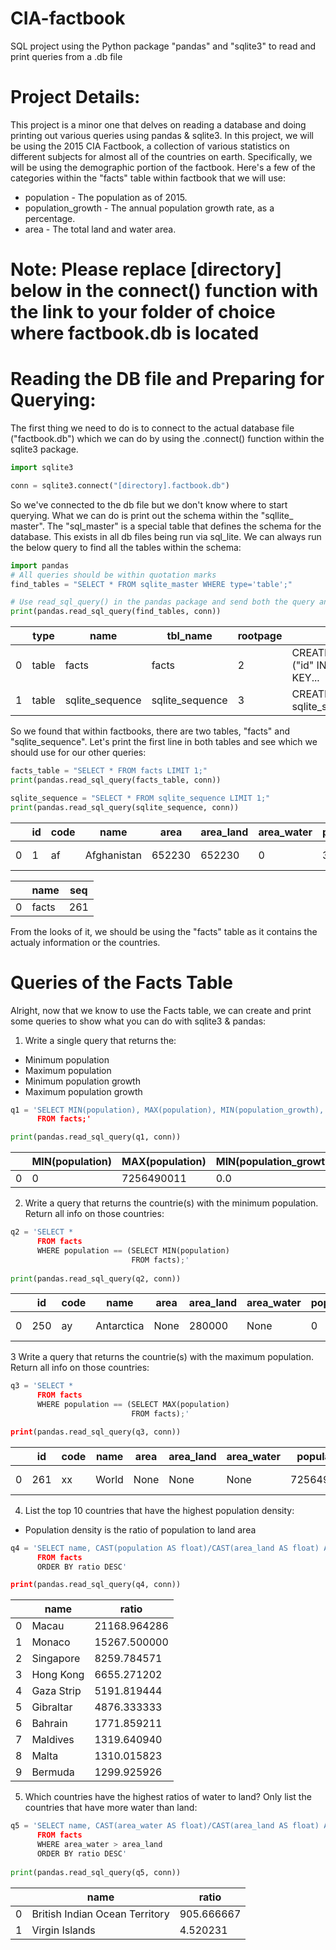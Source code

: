 # CIA-factbook
SQL project using the Python package "pandas" and "sqlite3" to read and print queries from a .db file

# Project Details:
This project is a minor one that delves on reading a database and doing printing out various queries using pandas & sqlite3. In this project, we will be using the 2015 CIA Factbook, a collection of various statistics on different subjects for almost all of the countries on earth. Specifically, we will be using the demographic portion of the factbook. Here's a few of the categories within the "facts" table within factbook that we will use:

- population - The population as of 2015.
- population_growth - The annual population growth rate, as a percentage.
- area - The total land and water area.

# Note: Please replace [directory] below in the connect() function with the link to your folder of choice where factbook.db is located

# Reading the DB file and Preparing for Querying:
The first thing we need to do is to connect to the actual database file ("factbook.db") which we can do by using the .connect() function within the sqlite3 package.
```python
import sqlite3

conn = sqlite3.connect("[directory].factbook.db")
```
So we've connected to the db file but we don't know where to start querying. What we can do is print out the schema within the "sqllite_ master". The "sql_master" is a special table that defines the schema for the database. This exists in all db files being run via sql_lite. We can always run the below query to find all the tables within the schema:
```python
import pandas
# All queries should be within quotation marks
find_tables = "SELECT * FROM sqlite_master WHERE type='table';"

# Use read_sql_query() in the pandas package and send both the query and the db connection through the function.
print(pandas.read_sql_query(find_tables, conn))
```

|   |type |name |tbl_name |rootpage |sql |
|---|------|------|----------|----------|-----|
| 0 | table | facts | facts | 2 | CREATE TABLE "facts" ("id" INTEGER PRIMARY KEY... |
| 1 | table | sqlite_sequence | sqlite_sequence | 3 | CREATE TABLE sqlite_sequence(name,seq)|

So we found that within factbooks, there are two tables, "facts" and "sqlite_sequence". Let's print the first line in both tables and see which we should use for our other queries:

```python
facts_table = "SELECT * FROM facts LIMIT 1;"
print(pandas.read_sql_query(facts_table, conn))

sqlite_sequence = "SELECT * FROM sqlite_sequence LIMIT 1;"
print(pandas.read_sql_query(sqlite_sequence, conn))
```

| |id|code|name|area|area_land|area_water|population|population_growth|birth_rate|death_rate|migration_rate|created_at|updated_at|
|---|---|---|---|---|---|---|---|---|---|---|---|---|---|
|0|1|af|Afghanistan | 652230|652230|0|32564342|2.32|38.57|13.89|1.51|2015-11-01 13:19:49.461734|2015-11-01 13:19:49.461734|


| |name|seq|
|---|---|---|
|0 |facts|261|

From the looks of it, we should be using the "facts" table as it contains the actualy information or the countries.

# Queries of the Facts Table
Alright, now that we know to use the Facts table, we can create and print some queries to show what you can do with sqlite3 & pandas:

1. Write a single query that returns the:
 - Minimum population
 - Maximum population
 - Minimum population growth
 - Maximum population growth
 
 ```python
 q1 = 'SELECT MIN(population), MAX(population), MIN(population_growth), MAX(population_growth)
       FROM facts;'
 
print(pandas.read_sql_query(q1, conn))
```
|   |MIN(population)  |MAX(population)  |MIN(population_growth)  |MAX(population_growth)|
|---|-----------------|-----------------|------------------------|----------------------|
|0  |             0   |      7256490011 |                    0.0 |                   4.02|


2. Write a query that returns the countrie(s) with the minimum population. Return all info on those countries:
```python
q2 = 'SELECT * 
      FROM facts 
      WHERE population == (SELECT MIN(population) 
                           FROM facts);'
                           
print(pandas.read_sql_query(q2, conn))
```
| |id|code|name|area|area_land|area_water|population|population_growth|birth_rate|death_rate|migration_rate|created_at|updated_at|
|---|---|---|---|---|---|---|---|---|---|---|---|---|---|
|0|250|ay|Antarctica|None|280000|None|0|None|None|None|None|2015-11-01 13:38:44.885746|2015-11-01 13:38:44.885746|


3 Write a query that returns the countrie(s) with the maximum population. Return all info on those countries:
```python
q3 = 'SELECT * 
      FROM facts
      WHERE population == (SELECT MAX(population)
                           FROM facts);'

print(pandas.read_sql_query(q3, conn))
```
| |id|code|name|area|area_land|area_water|population|population_growth|birth_rate|death_rate|migration_rate|created_at|updated_at|
|---|---|---|---|---|---|---|---|---|---|---|---|---|---|
|0|261|xx|World|None|None|None|7256490011|1.08|18.6|7.8|None|2015-11-01 13:39:09.910721|2015-11-01 13:39:09.910721|


4. List the top 10 countries that have the highest population density:
 - Population density is the ratio of population to land area
```python
q4 = 'SELECT name, CAST(population AS float)/CAST(area_land AS float) AS ratio
      FROM facts
      ORDER BY ratio DESC'

print(pandas.read_sql_query(q4, conn))
```
| |        name|         ratio|
|---|----------|--------------|
|0|       Macau|  21168.964286|
|1|     Monaco|  15267.500000|
|2|   Singapore|   8259.784571|
|3|   Hong Kong|   6655.271202|
|4|  Gaza Strip|   5191.819444|
|5|   Gibraltar|   4876.333333|
|6|     Bahrain|   1771.859211|
|7|    Maldives|   1319.640940|
|8|       Malta|   1310.015823|
|9|     Bermuda|   1299.925926|


5. Which countries have the highest ratios of water to land? Only list the countries that have more water than land:
```python
q5 = 'SELECT name, CAST(area_water AS float)/CAST(area_land AS float) AS ratio 
      FROM facts 
      WHERE area_water > area_land 
      ORDER BY ratio DESC'
      
print(pandas.read_sql_query(q5, conn))
```
| |                            name|       ratio|
|---|------------------------------|------------|
|0|  British Indian Ocean Territory|  905.666667|
|1|                  Virgin Islands|    4.520231|

